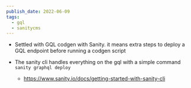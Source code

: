 ```yaml
---
publish_date: 2022-06-09
tags:
  - gql
  - sanitycms
---
```

- Settled with GQL codgen with Sanity. it means extra steps to deploy a GQL endpoint before running a codgen script

- The sanity cli handles everything on the gql with a simple command `sanity graphql deploy`
	- https://www.sanity.io/docs/getting-started-with-sanity-cli
